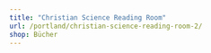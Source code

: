 ```yaml
---
title: "Christian Science Reading Room"
url: /portland/christian-science-reading-room-2/
shop: Bücher
---
```

